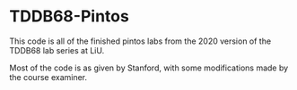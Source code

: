 # TDDB68-Pintos

This code is all of the finished pintos labs from the 2020 version of the TDDB68 lab series at LiU.

Most of the code is as given by Stanford, with some modifications made by the course examiner.
